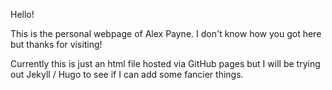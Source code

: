 Hello!

This is the personal webpage of Alex Payne. I don't know how you got here but thanks for visiting! 

Currently this is just an html file hosted via GitHub pages but I will be trying out Jekyll / Hugo to see if I can add some fancier things.
